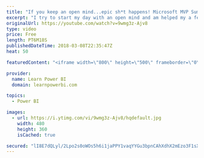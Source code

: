 ```yaml
---
title: "If you keep an open mind...epic sh*t happens! Microsoft MVP Summit Day 4"
excerpt: "I try to start my day with an open mind and am helped my a fellow MVP to achieve a breakthrough in my thinking. The power to change someone's thoughts is the most powerful force of all! -------------------------------------------------------------------------------------------- FREE Power BI Step-by-Step"
originalUrl: https://youtube.com/watch?v=9wmg3z-Ajv8
type: video
price: Free
length: PT6M18S
publishedDateTime: 2018-03-08T22:35:47Z
heat: 50

featuredContent: "<iframe width=\"800\" height=\"500\" frameborder=\"0\" src=\"https://www.youtube.com/embed/9wmg3z-Ajv8\" allow=\"accelerometer; autoplay; encrypted-media; gyroscope; picture-in-picture\" allowfullscreen></iframe>"

provider:
  name: Learn Power BI
  domain: learnpowerbi.com

topics:
  - Power BI

images:
  - url: https://i.ytimg.com/vi/9wmg3z-Ajv8/hqdefault.jpg
    width: 480
    height: 360
    isCached: true

secured: "lI8E7dQLyl/2Lpo2s0oWOs5h6i1jaPPY1vaqYYGu3bpnCAhXdhX2mEzo3F1sXKMyMwxW3B7reoeQXIDvKmM/lb4PIcoYMMn6rkJb+TgU5e64M+x1P1fhNBTzlKYNBzyERKTlkIQ0uYTdWc2KCx2A7f/mUYOe1vsze+wAABUYAatVbPm7rMvJWlhAj+AD06R8uCXUAVyhy3+dyP/HYjIkTeEJpz4lt4neK8Zpxyq+P6KKm8nxUn+KAL0tYQaj9JwOsZjcsCdhG3YaPRSxW8CHtQj3sBEJ1bOO9OkUOnykpKWv7QuTQviNPvXJG85AZWp2XljGvQuu2QYV52/sVo1NKx2QzhVBO7OO7R6gytbiXqrr8D+IFJwhBWaU4OTpOgI328efOQPkk1hNspoF6oFtdsWHN8z2PhB3LL0IG4oF6yw=;YIrsc7WIqSA1fdzu7cqE5w=="
---
```


